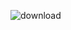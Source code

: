 ![download](https://github.com/MinFluk/MinFluk.github.io/assets/136232533/9302a74b-badd-4081-aef3-bb0524fba012)
